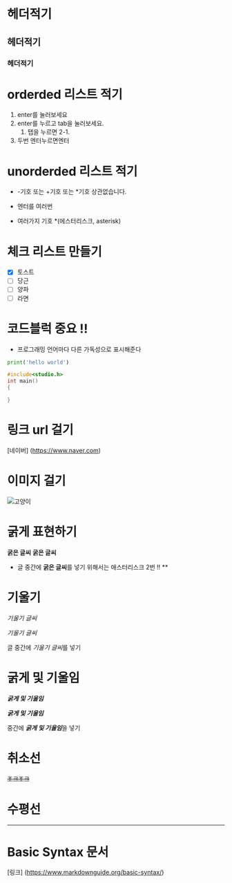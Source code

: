 # 헤더적기 
## 헤더적기 
### 헤더적기 

# orderded 리스트 적기 
1. enter를 눌러보세요 
2. enter를 누르고 tab을 눌러보세요. 
    1. 탭을 누르면 2-1. 
3. 두번 엔터누르면엔터 

# unorderded 리스트 적기 
* -기호 또는 +기호 또는 *기호 상관없습니다. 
- 엔터를 여러번 
+ 여러가지 기호 *(에스터리스크, asterisk)

# 체크 리스트 만들기 
- [X] 토스트 
- [ ] 당근 
- [ ] 양파 
- [ ] 라면 

# 코드블럭 중요 !! 
- 프로그래밍 언어마다 다른 가독성으로 표시해준다 

```python 
print('hello world')
```

```c 
#include<studio.h>
int main() 
{

}
``` 
# 링크 url 걸기 
[네이버] (https://www.naver.com)

# 이미지 걸기

![고양이](https://www.fitpetmall.com/wp-content/uploads/2023/09/shutterstock_2205178589-1-1.png)

# 굵게 표현하기 

__굵은 글씨__ 
**굵은 글씨**

- 글 중간에 **굵은 글씨**를 넣기 위해서는 애스터리스크 2번 !! ** 
  
# 기울기 

_기울기 글씨_ 

*기울기 글씨*

글 중간에 *기울기 글씨*를 넣기 

# 굵게 및 기울임 

___굵게 및 기울임___

***굵게 및 기울임***

중간에 ***굵게 및 기울임***을 넣기 

# 취소선 

~~조크조크~~

# 수평선 
---

# Basic Syntax 문서 
[링크] (https://www.markdownguide.org/basic-syntax/) 

